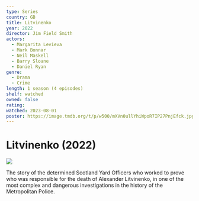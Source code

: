 ```yaml
---
type: Series
country: GB
title: Litvinenko
year: 2022
director: Jim Field Smith
actors:
  - Margarita Levieva
  - Mark Bonnar
  - Neil Maskell
  - Barry Sloane
  - Daniel Ryan
genre:
  - Drama
  - Crime
length: 1 season (4 episodes)
shelf: watched
owned: false
rating:
watched: 2023-08-01
poster: https://image.tmdb.org/t/p/w500/mXVn0ullYhiWpoR7IP27PnjEfck.jpg
---
```


# Litvinenko (2022)

![](https://image.tmdb.org/t/p/w500/mXVn0ullYhiWpoR7IP27PnjEfck.jpg)

The story of the determined Scotland Yard Officers who worked to prove who was responsible for the death of Alexander Litvinenko, in one of the most complex and dangerous investigations in the history of the Metropolitan Police.